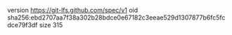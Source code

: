 version https://git-lfs.github.com/spec/v1
oid sha256:ebd2707aa7f38a302b28bdce0e67182c3eeae529d1307877b6fc5fcdce79f3df
size 315
